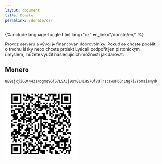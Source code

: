 ```yaml
---
layout: document
title: Donate
permalink: /donate/cz/
---
```


{% include language-toggle.html lang="cz" en_link="/donate/en/" %}

Provoz serveru a vývoj je financován dobrovolníky. Pokud se chcete podělit o trochu
lásky nebo chcete projekt Lyricall podpořit jen platonickým úmyslem, můžete využít
následujících možností jak darovat:

## Monero

```
8B9LjxjiGD4443z4ogmq9GhS7LSAUj9sY8LM1HS7UfVQTrsqswsP63nLNg7iVYomaiaNydCzCKczdEyEsL2sfp89RDFaCpn
```

![Monero](/donate/monero-qr-code.png)

